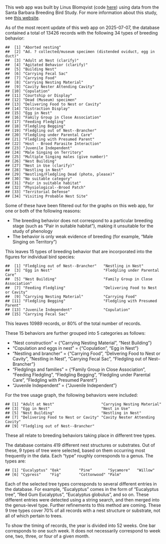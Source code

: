 This web app was built by Linus Blomqvist (code
[here](https://github.com/linusblomqvist/BBS/tree/main/sb_bbs)) using
data from the Santa Barbara Breeding Bird Study. For more information
about this study, see [this
website](https://santabarbaraaudubon.org/santa-barbara-county-breeding-bird-study).

As of the most recent update of this web app on 2025-07-07, the database
contained a total of 13426 records with the following 34 types of
breeding behavior:

    ##  [1] "Aborted nesting"                                                 
    ##  [2] "Ad. ? collected/museum specimen (distended oviduct, egg in duct)"
    ##  [3] "Adult at Nest (clarify)"                                         
    ##  [4] "Agitated Behavior (clarify)"                                     
    ##  [5] "Building Nest"                                                   
    ##  [6] "Carrying Fecal Sac"                                              
    ##  [7] "Carrying Food"                                                   
    ##  [8] "Carrying Nesting Material"                                       
    ##  [9] "Cavity Nester Attending Cavity"                                  
    ## [10] "Copulation"                                                      
    ## [11] "Courtship or Display"                                            
    ## [12] "Dead (Museum) specimen"                                          
    ## [13] "Delivering Food to Nest or Cavity"                               
    ## [14] "Distraction Display"                                             
    ## [15] "Egg in Nest"                                                     
    ## [16] "Family Group in Close Association"                               
    ## [17] "Feeding Fledgling"                                               
    ## [18] "Fledgling Begging"                                               
    ## [19] "Fledgling out of Nest--Brancher"                                 
    ## [20] "Fledgling under Parental Care"                                   
    ## [21] "Fledgling with Presumed Parent"                                  
    ## [22] "Host - Brood Parasite Interaction"                               
    ## [23] "Juvenile Independent"                                            
    ## [24] "Male Singing on Territory"                                       
    ## [25] "Multiple Singing males (give number)"                            
    ## [26] "Nest Building"                                                   
    ## [27] "Nest in Use (clarify)"                                           
    ## [28] "Nestling in Nest"                                                
    ## [29] "Nestling/Fledgling Dead (photo, please)"                         
    ## [30] "No suitable category"                                            
    ## [31] "Pair in suitable habitat"                                        
    ## [32] "Physiological--Brood Patch"                                      
    ## [33] "Territorial Defense"                                             
    ## [34] "Visiting Probable Nest Site"

Some of these have been filtered out for the graphs on this web app, for
one or both of the following reasons:

-   The breeding behavior does not correspond to a particular breeding
    stage (such as “Pair in suitable habitat”), making it unsuitable for
    the study of phenology
-   The behavior is only weak evidence of breeding (for example, “Male
    Singing on Territory”)

This leaves 15 types of breeding behavior that are incorporated into the
figures for individual bird species:

    ##  [1] "Fledgling out of Nest--Brancher"   "Nestling in Nest"                 
    ##  [3] "Egg in Nest"                       "Fledgling under Parental Care"    
    ##  [5] "Nest Building"                     "Family Group in Close Association"
    ##  [7] "Feeding Fledgling"                 "Delivering Food to Nest or Cavity"
    ##  [9] "Carrying Nesting Material"         "Carrying Food"                    
    ## [11] "Fledgling Begging"                 "Fledgling with Presumed Parent"   
    ## [13] "Juvenile Independent"              "Copulation"                       
    ## [15] "Carrying Fecal Sac"

This leaves 10989 records, or 80% of the total number of records.

These 15 behaviors are further grouped into 5 categories as follows:

-   “Nest construction” = {“Carrying Nesting Material”, “Nest Building”}
-   “Copulation and eggs in nest” = {“Copulation”, “Egg in Nest”}
-   “Nestling and brancher” = {“Carrying Food”, “Delivering Food to Nest
    or Cavity”, “Nestling in Nest”, “Carrying Fecal Sac”, “Fledgling out
    of Nest–Brancher”}
-   “Fledglings and families” = {“Family Group in Close Association”,
    “Feeding Fledgling”, “Fledgling Begging”, “Fledgling under Parental
    Care”, “Fledgling with Presumed Parent”}
-   “Juvenile Independent” = {“Juvenile Independent”}

For the tree usage graph, the following behaviors were included:

    ## [1] "Adult at Nest"                     "Carrying Nesting Material"        
    ## [3] "Egg in Nest"                       "Nest in Use"                      
    ## [5] "Nest Building"                     "Nestling in Nest"                 
    ## [7] "Delivering Food to Nest or Cavity" "Cavity Nester Attending Cavity"   
    ## [9] "Fledgling out of Nest--Brancher"

These all relate to breeding behaviors taking place in different tree
types.

The database contains 419 different nest structures or substrates. Out
of these, 9 types of tree were selected, based on them occurring most
frequently in the data. Each “type” roughly corresponds to a genus. The
types are:

    ## [1] "Eucalyptus" "Oak"        "Pine"       "Sycamore"   "Willow"    
    ## [6] "Cypress"    "Fig"        "Cottonwood" "Palm"

Each of the selected tree types corresponds to several different entries
in the database. For example, “Eucalyptus” comes in the form of
“Eucalyptus tree”, “Red Gum Eucalyptus”, “Eucalyptus globulus”, and so
on. These different entries were detected using a string search, and
then merged into the genus-level type. Further refinements to this
method are coming. These 9 tree types cover 70% of all records with a
nest structure or substrate, not all of which pertain to trees.

To show the timing of records, the year is divided into 52 weeks. One
bar corresponds to one such week. It does not necessarily correspond to
week one, two, three, or four of a given month.
